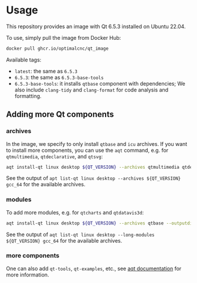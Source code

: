 # Usage

This repository provides an image with Qt 6.5.3 installed on Ubuntu 22.04.

To use, simply pull the image from Docker Hub:

```bash
docker pull ghcr.io/optimalcnc/qt_image
```

Available tags:
- `latest`: the same as `6.5.3`
- `6.5.3`: the same as `6.5.3-base-tools`
- `6.5.3-base-tools`: it installs `qtbase` component with dependencies; We also include `clang-tidy` and `clang-format` for code analysis and formatting.

## Adding more Qt components

### archives
In the image, we specify to only install `qtbase` and `icu` archives.
If you want to install more components, you can use the `aqt` command, e.g. for `qtmultimedia`, `qtdeclarative`, and `qtsvg`:

```bash
aqt install-qt linux desktop ${QT_VERSION} --archives qtmultimedia qtdeclarative qtsvg --outputdir ${QT_HOME}
```

See the output of `apt list-qt linux desktop --archives ${QT_VERSION} gcc_64` for the available archives.

### modules
To add more modules, e.g. for `qtcharts` and `qtdatavis3d`:

```bash
aqt install-qt linux desktop ${QT_VERSION} --archives qtbase --outputdir ${QT_HOME} --modules qtcharts qtdatavis3d
```

See the output of `aqt list-qt linux desktop --long-modules ${QT_VERSION} gcc_64` for the available archives.

### more components

One can also add `qt-tools`, `qt-examples`, etc., see [aqt documentation](https://aqtinstall.readthedocs.io/en/latest/index.html) for more information.
